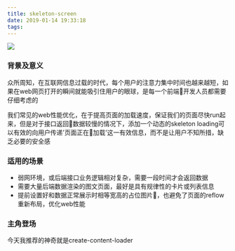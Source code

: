 ```yaml
---
title: skeleton-screen
date: 2019-01-14 19:33:18
tags:
---
```


![](https://ws1.sinaimg.cn/large/e4d30300ly1fz6cm68qftj21280bot91.jpg)

### 背景及意义
众所周知，在互联网信息过载的时代，每个用户的注意力集中时间也越来越短，如果在web网页打开的瞬间就能吸引住用户的眼球，是每一个前端开发人员都需要仔细考虑的

我们常见的web性能优化，在于提高页面的加载速度，保证我们的页面尽快run起来，但是对于接口返回数据较慢的情况下，添加一个动态的skeleton loading可以有效的向用户传递'页面正在加载'这一有效信息，而不是让用户不知所措，缺乏必要的安全感

### 适用的场景
- 弱网环境，或后端接口业务逻辑相对复杂，需要一段时间才会返回数据
- 需要大量后端数据渲染的图文页面，最好是具有规律性的卡片或列表信息
- 提前设置好和数据正常展示时相等宽高的占位图片，也避免了页面的reflow重新布局，优化web性能

### 主角登场
今天我推荐的神奇就是create-content-loader
